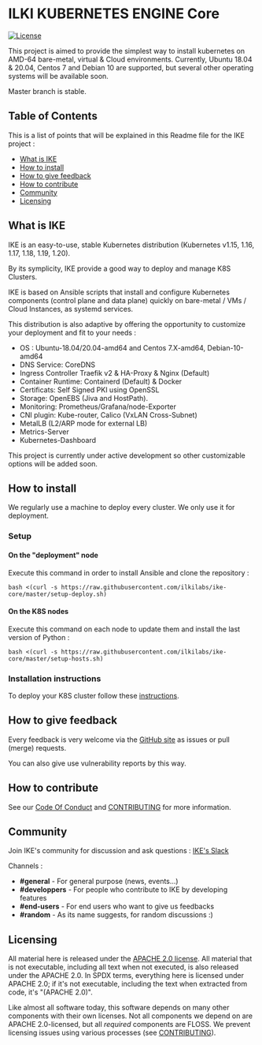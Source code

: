 # ILKI KUBERNETES ENGINE Core

[![License](https://img.shields.io/badge/License-Apache%202.0-blue.svg)](https://opensource.org/licenses/Apache-2.0)


This project is aimed to provide the simplest way to install kubernetes on AMD-64 bare-metal, virtual & Cloud environments.
Currently, Ubuntu 18.04 & 20.04,  Centos 7 and Debian 10  are supported, but several other operating systems will be available soon.

Master branch is stable.

## Table of Contents

This is a list of points that will be explained in this Readme file for the IKE project :

- [What is IKE](#what-is-ike)
- [How to install](#how-to-install)
- [How to give feedback](#how-to-give-feedback)
- [How to contribute](#how-to-contribute)
- [Community](#community)
- [Licensing](#licensing)

## What is IKE

IKE is an easy-to-use, stable Kubernetes distribution (Kubernetes v1.15, 1.16, 1.17, 1.18, 1.19, 1.20).

By its symplicity, IKE provide a good way to deploy and manage K8S Clusters.

IKE is based on Ansible scripts that install and configure Kubernetes components (control plane and data plane) quickly on bare-metal / VMs / Cloud Instances, as systemd services.

This distribution is also adaptive by offering the opportunity to customize your deployment and fit to your needs : 
* OS : Ubuntu-18.04/20.04-amd64 and Centos 7.X-amd64, Debian-10-amd64 
* DNS Service: CoreDNS
* Ingress Controller Traefik v2 & HA-Proxy & Nginx (Default)
* Container Runtime: Containerd (Default) & Docker
* Certificats: Self Signed PKI using OpenSSL
* Storage: OpenEBS (Jiva and HostPath).
* Monitoring: Prometheus/Grafana/node-Exporter
* CNI plugin: Kube-router, Calico (VxLAN Cross-Subnet)
* MetalLB (L2/ARP mode for external LB)
* Metrics-Server
* Kubernetes-Dashboard

This project is currently under active development so other customizable options will be added soon.

## How to install

We regularly use a machine to deploy every cluster. We only use it for deployment.

### Setup

#### On the "deployment" node
Execute this command in order to install Ansible and clone the repository :
```
bash <(curl -s https://raw.githubusercontent.com/ilkilabs/ike-core/master/setup-deploy.sh)
```
#### On the K8S nodes
Execute this command on each node to update them and install the last version of Python : 
```
bash <(curl -s https://raw.githubusercontent.com/ilkilabs/ike-core/master/setup-hosts.sh)
```

### Installation instructions

To deploy your K8S cluster follow these [instructions](docs/instructions.md).

## How to give feedback

Every feedback is very welcome via the
[GitHub site](https://github.com/ilkilabs/ike-core)
as issues or pull (merge) requests.

You can also give use vulnerability reports by this way.
## How to contribute


See our [Code Of Conduct](https://github.com/ilkilabs/ike-core/blob/master/CODE_OF_CONDUCT.md) and [CONTRIBUTING](https://github.com/ilkilabs/ike-core/blob/master/docs/CONTRIBUTING.md) for more information.

## Community

Join IKE's community for discussion and ask questions : [IKE's Slack](http://slack.agorakube.ilkilabs.io/)

Channels :
- **#general** - For general purpose (news, events...)
- **#developpers** - For people who contribute to IKE by developing features
- **#end-users** - For end users who want to give us feedbacks
- **#random** - As its name suggests, for random discussions :)

## Licensing

All material here is released under the [APACHE 2.0 license](./LICENSE).
All material that is not executable, including all text when not executed,
is also released under the APACHE 2.0.
In SPDX terms, everything here is licensed under APACHE 2.0;
if it's not executable, including the text when extracted from code, it's
"(APACHE 2.0)".

Like almost all software today, this software depends on many
other components with their own licenses.
Not all components we depend on are APACHE 2.0-licensed, but all
*required* components are FLOSS. We prevent licensing issues
using various processes (see [CONTRIBUTING](./docs/CONTRIBUTING.md)).
